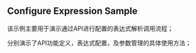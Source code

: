 ## Configure Expression Sample

该示例主要用于演示通过API进行配置的表达式解析调用流程；  

分别演示了API功能定义，表达式配置，及参数管理的具体使用方法；  


